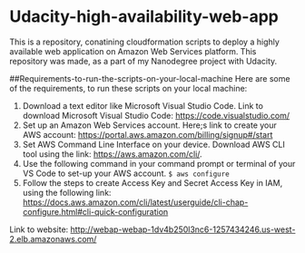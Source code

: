 # Udacity-high-availability-web-app
This is a repository, conatining cloudformation scripts to deploy a highly available web application on Amazon Web Services platform. This repository was made, as a part of my Nanodegree project with Udacity. 

##Requirements-to-run-the-scripts-on-your-local-machine
Here are some of the requirements, to run these scripts on your local machine:
1. Download a text editor like Microsoft Visual Studio Code. Link to download Microsoft Visual Studio Code: https://code.visualstudio.com/
2. Set up an Amazon Web Services account. Here;s link to create your AWS account: https://portal.aws.amazon.com/billing/signup#/start
3. Set AWS Command Line Interface on your device. Download AWS CLI tool using the link: https://aws.amazon.com/cli/.
4. Use the following command in your command prompt or terminal of your VS Code to set-up your AWS account.
`$ aws configure`
5. Follow the steps to create Access Key and Secret Access Key in IAM, using the following link: https://docs.aws.amazon.com/cli/latest/userguide/cli-chap-configure.html#cli-quick-configuration

Link to website: http://webap-webap-1dv4b250l3nc6-1257434246.us-west-2.elb.amazonaws.com/
